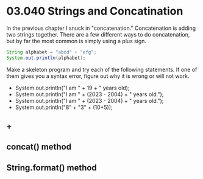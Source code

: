 # 03.040 Strings and Concatination

In the previous chapter I snuck in "concatenation."  Concatenation is adding two strings together.  There are a few different ways to do concatenation, but by far the most common is simply using a plus sign.

```java
String alphabet = "abcd" + "efg";
System.out.println(alphabet);
```

Make a skeleton program and try each of the following statements.  If one of them gives you a syntax error, figure out why it is wrong or will not work.

* System.out.println("I am " + 19 + " years old);
* System.out.println("I am " + (2023 - 2004) + " years old.");
* System.out.println("I am " + (2023 - 2004) + " years old.");
* System.out.println("8" + "3" + (10+5));

## +

## concat() method

## String.format() method
